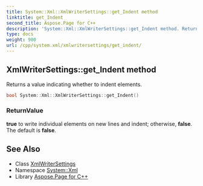 ```yaml
---
title: System::Xml::XmlWriterSettings::get_Indent method
linktitle: get_Indent
second_title: Aspose.Page for C++
description: 'System::Xml::XmlWriterSettings::get_Indent method. Returns a value indicating whether to indent elements in C++.'
type: docs
weight: 900
url: /cpp/system.xml/xmlwritersettings/get_indent/
---
```

## XmlWriterSettings::get_Indent method


Returns a value indicating whether to indent elements.

```cpp
bool System::Xml::XmlWriterSettings::get_Indent()
```


### ReturnValue

**true** to write individual elements on new lines and indent; otherwise, **false**. The default is **false**.

## See Also

* Class [XmlWriterSettings](../)
* Namespace [System::Xml](../../)
* Library [Aspose.Page for C++](../../../)
